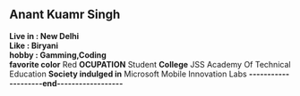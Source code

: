 ## Anant Kuamr Singh
<strong>Live in :  New Delhi</strong><br>
<b>Like : Biryani</b><br>
<b>hobby : Gamming,Coding</b><br>
**favorite color**  Red
**OCUPATION** Student
**College** JSS Academy Of Technical Education
**Society indulged in** Microsoft Mobile Innovation Labs
**--------------------end------------------**
